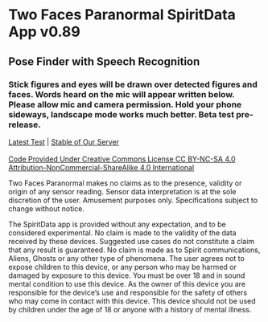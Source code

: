 <!DOCTYPE html>
<html>
<head>
</head>
<body>
    <h1>Two Faces Paranormal SpiritData App v0.89</h1>
    <h2>Pose Finder with Speech Recognition</h2>
    <h3>Stick figures and eyes will be drawn over detected figures and faces. Words heard on the mic will appear written below. Please allow mic and camera permission. Hold your phone sideways, landscape mode works much better. Beta test pre-release.</h3>
    <a href="https://twofacesparanormal.github.io/SpiritData/" class="button">Latest Test</a> | 
    <a href="https://twofacesparanormal.com/sd/" class="button">Stable of Our Server</a>
    <br><br>
<a href="https://creativecommons.org/licenses/by-nc-sa/4.0/">Code Provided Under Creative Commons License CC BY-NC-SA 4.0 Attribution-NonCommercial-ShareAlike 4.0 International</a>

   <p></p> Two Faces Paranormal makes no claims as to the presence, validity or origin of any sensor reading. Sensor
data interpretation is at the sole discretion of the user. Amusement purposes only. Specifications subject to
change without notice.</p>
<p>The SpiritData app is provided without any expectation, and to be considered experimental. No claim is
made to the validity of the data received by these devices. Suggested use cases do not constitute a claim that
any result is guaranteed. No claim is made as to Spirit communications, Aliens, Ghosts or any other type of
phenomena. The user agrees not to expose children to this device, or any person who may be harmed or
damaged by exposure to this device. You must be over 18 and in sound mental condition to use this device. As
the owner of this device you are responsible for the device’s use and responsible for the safety of others who
may come in contact with this device. This device should not be used by children under the age of 18 or
anyone with a history of mental illness.</p>
</body>
</html>
